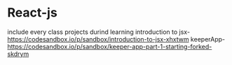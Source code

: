 # React-js
include every class projects durind learning
introduction to jsx- https://codesandbox.io/p/sandbox/introduction-to-jsx-xhxtwm
keeperApp- https://codesandbox.io/p/sandbox/keeper-app-part-1-starting-forked-skdrym

